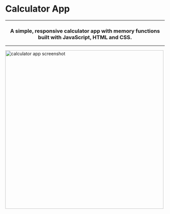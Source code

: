 # Calculator App

<hr>
<h3 align="center">A simple, responsive calculator app with memory functions built with JavaScript, HTML and CSS.</h3>
<hr>
<p align="left"><img height="500" src="https://www.adriansliacky.sk/Twy1peUZKZ.png" alt="calculator app screenshot"/></p>
